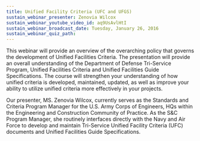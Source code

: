 ```yaml
---
title: Unified Facility Criteria (UFC and UFGS)
sustain_webinar_presenter: Zenovia Wilcox
sustain_webinar_youtube_video_id: aq9UsAvlHtI
sustain_webinar_broadcast_date: Tuesday, January 26, 2016
sustain_webinar_quiz_path:
---
```


This webinar will provide an overview of the overarching policy that governs the development of Unified Facilities Criteria. The presentation will provide an overall understanding of the Department of Defense Tri-Service Program, Unified Facilities Criteria and Unified Facilities Guide Specifications. The course will strengthen your understanding of how unified criteria is developed, maintained, updated, as well as improve your ability to utilize unified criteria more effectively in your projects.

Our presenter, MS. Zenovia Wilcox, currently serves as the Standards and Criteria Program Manager for the U.S. Army Corps of Engineers, HQs within the Engineering and Construction Community of Practice. As the S&C Program Manager, she routinely interfaces directly with the Navy and Air Force to develop and maintain Tri-Service Unified Facility Criteria (UFC) documents and Unified Facilities Guide Specifications.
